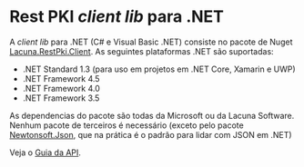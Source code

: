 ﻿# Rest PKI *client lib* para .NET

A *client lib* para .NET (C# e Visual Basic .NET) consiste no pacote de Nuget [Lacuna.RestPki.Client](https://www.nuget.org/packages/Lacuna.RestPki.Client/). As seguintes plataformas .NET são suportadas:

* .NET Standard 1.3 (para uso em projetos em .NET Core, Xamarin e UWP)
* .NET Framework 4.5
* .NET Framework 4.0
* .NET Framework 3.5

As dependencias do pacote são todas da Microsoft ou da Lacuna Software. Nenhum pacote de terceiros é necessário (exceto pelo pacote [Newtonsoft.Json](https://www.nuget.org/packages/Newtonsoft.Json/), que na prática é o padrão para lidar com JSON em .NET)

Veja o [Guia da API](xref:Lacuna.RestPki.Client).
